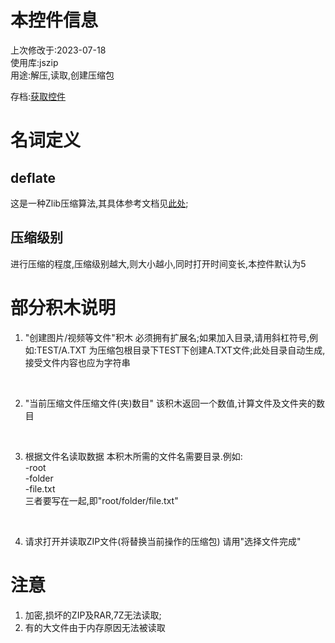 # 本控件信息
上次修改于:2023-07-18<br />
使用库:jszip<br />
用途:解压,读取,创建压缩包<br />

存档:<a href="/widget/code.js" download="控件.js">获取控件</a>

# 名词定义
## deflate
这是一种Zlib压缩算法,其具体参考文档见[此处](https://www.rfc-editor.org/rfc/rfc1950);


## 压缩级别
进行压缩的程度,压缩级别越大,则大小越小,同时打开时间变长,本控件默认为5

# 部分积木说明

1. "创建图片/视频等文件"积木
必须拥有扩展名;如果加入目录,请用斜杠符号,例如:TEST/A.TXT 为压缩包根目录下TEST下创建A.TXT文件;此处目录自动生成,接受文件内容也应为字符串

<br />

2. "当前压缩文件压缩文件(夹)数目"
该积木返回一个数值,计算文件及文件夹的数目

<br />

3. 根据文件名读取数据
本积木所需的文件名需要目录.例如:<br />
-root<br />
  -folder<br />
    -file.txt<br />
三者要写在一起,即"root/folder/file.txt"

<br />

4. 请求打开并读取ZIP文件(将替换当前操作的压缩包)
请用"选择文件完成"

# 注意
1. 加密,损坏的ZIP及RAR,7Z无法读取;<br />
2. 有的大文件由于内存原因无法被读取
